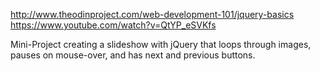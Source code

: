 http://www.theodinproject.com/web-development-101/jquery-basics
https://www.youtube.com/watch?v=QtYP_eSVKfs

Mini-Project creating a slideshow with jQuery that loops through images, pauses on mouse-over, and has next and previous buttons.